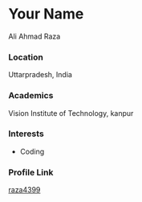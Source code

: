 # Your Name
Ali Ahmad Raza

### Location

Uttarpradesh, India 

### Academics

Vision Institute of Technology, kanpur

### Interests

- Coding


### Profile Link

[raza4399](https://github.com/raza4399)
